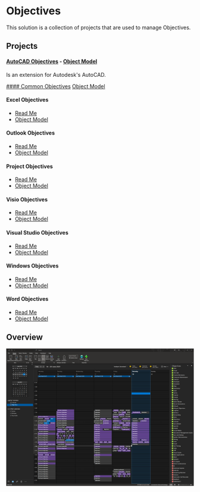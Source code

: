 # Objectives

This solution is a collection of projects that are used to manage Objectives.

## Projects


#### [AutoCAD Objectives](./AutoCADObjectives/Docs/README.md) \- [Object Model](./AutoCADObjectives/Docs/ObjectModel.md)

Is an extension for Autodesk's AutoCAD.

[#### Common Objectives](./CommonObjectives/Docs/README.md) [Object Model](./CommonObjectives/Docs/ObjectModel.md)



#### Excel Objectives
- [Read Me](./ExcelObjectives/Docs/README.md)
- [Object Model](./ExcelObjectives/Docs/ObjectModel.md)

#### Outlook Objectives
- [Read Me](./OutlookObjectives/Docs/README.md)
- [Object Model](./OutlookObjectives/Docs/ObjectModel.md)

#### Project Objectives
- [Read Me](./ProjectObjectives/Docs/README.md)
- [Object Model](./ProjectObjectives/Docs/ObjectModel.md)

#### Visio Objectives
- [Read Me](./VisioObjectives/Docs/README.md)
- [Object Model](./VisioObjectives/Docs/ObjectModel.md)

#### Visual Studio Objectives
- [Read Me](./VisualStudioObjectives/Docs/README.md)
- [Object Model](./VisualStudioObjectives/Docs/ObjectModel.md)

#### Windows Objectives
- [Read Me](./WindowsObjectives/Docs/README.md)
- [Object Model](./WindowsObjectives/Docs/ObjectModel.md)

#### Word Objectives
- [Read Me](./WordObjectives/Docs/README.md)
- [Object Model](./WordObjectives/Docs/ObjectModel.md)



## Overview


![Outlook Calendar View](./OutlookObjectives/Docs/ObjectivesCalendar.png "Outlook Calendar view")